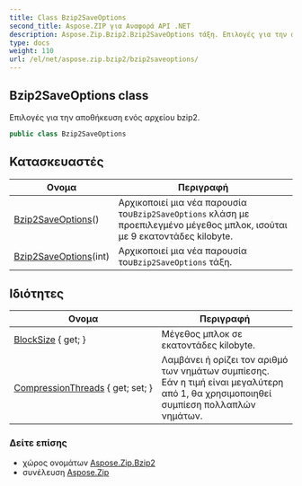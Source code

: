 ```yaml
---
title: Class Bzip2SaveOptions
second_title: Aspose.ZIP για Αναφορά API .NET
description: Aspose.Zip.Bzip2.Bzip2SaveOptions τάξη. Επιλογές για την αποθήκευση ενός αρχείου bzip2.
type: docs
weight: 110
url: /el/net/aspose.zip.bzip2/bzip2saveoptions/
---
```

## Bzip2SaveOptions class

Επιλογές για την αποθήκευση ενός αρχείου bzip2.

```csharp
public class Bzip2SaveOptions
```

## Κατασκευαστές

| Ονομα | Περιγραφή |
| --- | --- |
| [Bzip2SaveOptions](bzip2saveoptions/#constructor)() | Αρχικοποιεί μια νέα παρουσία του`Bzip2SaveOptions` κλάση με προεπιλεγμένο μέγεθος μπλοκ, ισούται με 9 εκατοντάδες kilobyte. |
| [Bzip2SaveOptions](bzip2saveoptions/#constructor_1)(int) | Αρχικοποιεί μια νέα παρουσία του`Bzip2SaveOptions` τάξη. |

## Ιδιότητες

| Ονομα | Περιγραφή |
| --- | --- |
| [BlockSize](../../aspose.zip.bzip2/bzip2saveoptions/blocksize/) { get; } | Μέγεθος μπλοκ σε εκατοντάδες kilobyte. |
| [CompressionThreads](../../aspose.zip.bzip2/bzip2saveoptions/compressionthreads/) { get; set; } | Λαμβάνει ή ορίζει τον αριθμό των νημάτων συμπίεσης. Εάν η τιμή είναι μεγαλύτερη από 1, θα χρησιμοποιηθεί συμπίεση πολλαπλών νημάτων. |

### Δείτε επίσης

* χώρος ονομάτων [Aspose.Zip.Bzip2](../../aspose.zip.bzip2/)
* συνέλευση [Aspose.Zip](../../)


